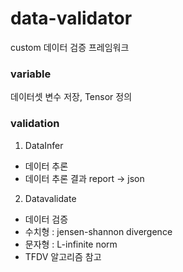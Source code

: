 # data-validator

custom 데이터 검증 프레임워크

### variable
데이터셋 변수 저장, Tensor 정의

### validation
1. DataInfer
  - 데이터 추론
  - 데이터 추론 결과 report -> json
2. Datavalidate
  - 데이터 검증
  - 수치형 : jensen-shannon divergence
  - 문자형 : L-infinite norm
  - TFDV 알고리즘 참고
